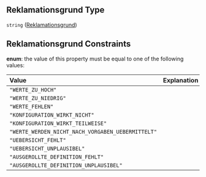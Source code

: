 ## Reklamationsgrund Type

`string` ([Reklamationsgrund](reklamationsgrund.md))

## Reklamationsgrund Constraints

**enum**: the value of this property must be equal to one of the following values:

| Value                                             | Explanation |
| :------------------------------------------------ | :---------- |
| `"WERTE_ZU_HOCH"`                                 |             |
| `"WERTE_ZU_NIEDRIG"`                              |             |
| `"WERTE_FEHLEN"`                                  |             |
| `"KONFIGURATION_WIRKT_NICHT"`                     |             |
| `"KONFIGURATION_WIRKT_TEILWEISE"`                 |             |
| `"WERTE_WERDEN_NICHT_NACH_VORGABEN_UEBERMITTELT"` |             |
| `"UEBERSICHT_FEHLT"`                              |             |
| `"UEBERSICHT_UNPLAUSIBEL"`                        |             |
| `"AUSGEROLLTE_DEFINITION_FEHLT"`                  |             |
| `"AUSGEROLLTE_DEFINITION_UNPLAUSIBEL"`            |             |
